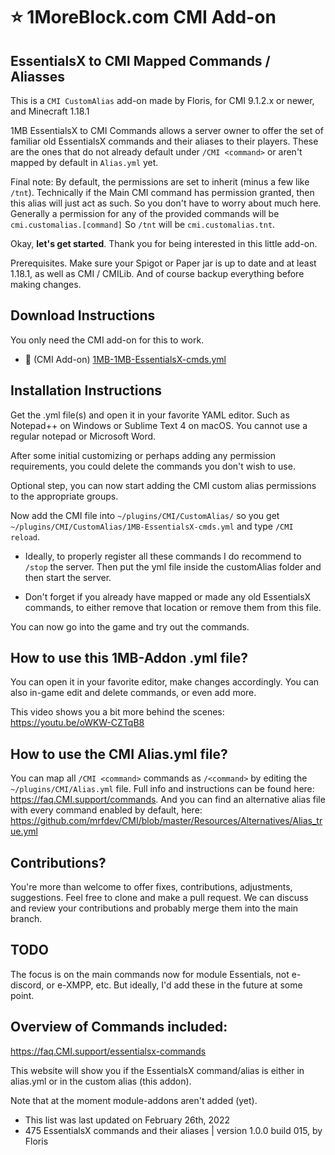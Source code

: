 # :star: 1MoreBlock.com CMI Add-on

## EssentialsX to CMI Mapped Commands / Aliasses

This is a `CMI CustomAlias` add-on made by Floris, for CMI 9.1.2.x or newer, and Minecraft 1.18.1

1MB EssentialsX to CMI Commands allows a server owner to offer the set of familiar old EssentialsX commands and their aliases to their players. These are the ones that do not already default under `/CMI <command>` or aren't mapped by default in `Alias.yml` yet.

Final note: By default, the permissions are set to inherit (minus a few like `/tnt`). Technically if the Main CMI command has permission granted, then this alias will just act as such. So you don't have to worry about much here. Generally a permission for any of the provided commands will be `cmi.customalias.[command]` So `/tnt` will be `cmi.customalias.tnt`. 

Okay, **let's get started**. Thank you for being interested in this little add-on.

Prerequisites. Make sure your Spigot or Paper jar is up to date and at least 1.18.1, as well as CMI / CMILib. And of course backup everything before making changes. 

## Download Instructions

You only need the CMI add-on for this to work.

- :file_folder: (CMI Add-on) [1MB-1MB-EssentialsX-cmds.yml](/Resources/Add-ons/essentialsx/1MB-EssentialsX-cmds.yml)


## Installation Instructions

Get the .yml file(s) and open it in your favorite YAML editor. Such as Notepad++ on Windows or Sublime Text 4 on macOS. You cannot use a regular notepad or Microsoft Word.

After some initial customizing or perhaps adding any permission requirements, you could delete the commands you don't wish to use.

Optional step, you can now start adding the CMI custom alias permissions to the appropriate groups.

Now add the CMI file into `~/plugins/CMI/CustomAlias/` so you get `~/plugins/CMI/CustomAlias/1MB-EssentialsX-cmds.yml` and type `/CMI reload`.

- Ideally, to properly register all these commands I do recommend to `/stop` the server. Then put the yml file inside the customAlias folder and then start the server. 

- Don't forget if you already have mapped or made any old EssentialsX commands, to either remove that location or remove them from this file. 

You can now go into the game and try out the commands.

## How to use this 1MB-Addon .yml file?

You can open it in your favorite editor, make changes accordingly. You can also in-game edit and delete commands, or even add more. 

This video shows you a bit more behind the scenes: <https://youtu.be/oWKW-CZTqB8>

## How to use the CMI Alias.yml file?

You can map all `/CMI <command>` commands as `/<command>` by editing the `~/plugins/CMI/Alias.yml` file. Full info and instructions can be found here: <https://faq.CMI.support/commands>. And you can find an alternative alias file with every command enabled by default, here: <https://github.com/mrfdev/CMI/blob/master/Resources/Alternatives/Alias_true.yml>

## Contributions?

You're more than welcome to offer fixes, contributions, adjustments, suggestions. Feel free to clone and make a pull request. We can discuss and review your contributions and probably merge them into the main branch. 

## TODO

The focus is on the main commands now for module Essentials, not e-discord, or e-XMPP, etc. But ideally, I'd add these in the future at some point.

## Overview of Commands included:

<https://faq.CMI.support/essentialsx-commands>

This website will show you if the EssentialsX command/alias is either in alias.yml or in the custom alias (this addon).

Note that at the moment module-addons aren't added (yet).

- This list was last updated on February 26th, 2022
- 475 EssentialsX commands and their aliases | version 1.0.0 build 015, by Floris
